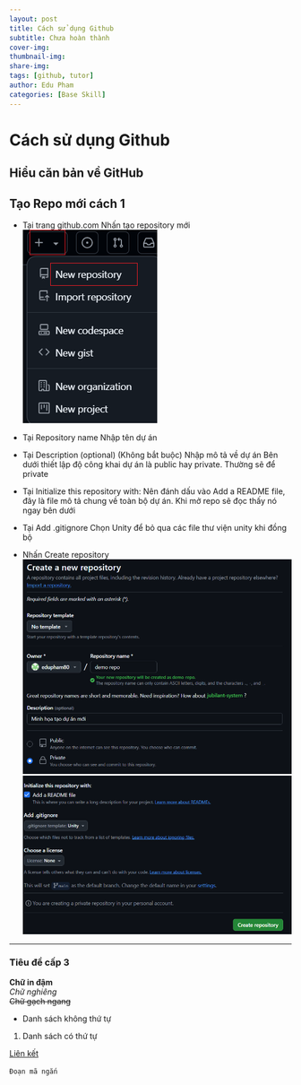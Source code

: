 ```yaml
---
layout: post
title: Cách sử dụng Github
subtitle: Chưa hoàn thành
cover-img: 
thumbnail-img: 
share-img: 
tags: [github, tutor]
author: Edu Pham
categories: [Base Skill]
---
```


# Cách sử dụng Github
## Hiểu căn bản về GitHub

## Tạo Repo mới cách 1

- Tại trang github.com 
Nhấn tạo repository mới
![Tạo repository mới](github-desktop-new-repository-20.png)

- Tại Repository name
Nhập tên dự án

- Tại Description (optional) (Không bắt buộc)
Nhập mô tả về dự án
Bên dưới thiết lập độ công khai dự án là public hay private. Thường sẽ để private

- Tại Initialize this repository with:
Nên đánh dấu vào Add a README file, đây là file mô tả chung về toàn bộ dự án. Khi mở repo sẽ đọc thấy nó ngay bên dưới

- Tại Add .gitignore
Chọn Unity để bỏ qua các file thư viện unity khi đồng bộ

- Nhấn Create repository
![Tạo repository mới](github-desktop-new-repository-21.png)
![Tạo repository mới](github-desktop-new-repository-22.png)





---------------
### Tiêu đề cấp 3

**Chữ in đậm**  
*Chữ nghiêng*  
~~Chữ gạch ngang~~

- Danh sách không thứ tự
1. Danh sách có thứ tự

[Liên kết](https://example.com)

`Đoạn mã ngắn`

